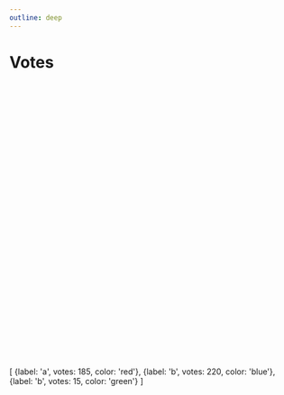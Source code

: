 ```yaml
---
outline: deep
---
```


# Votes

<g-composer>
  <svg viewBox="0 0 500 500">
    <defs g-for="(color, i) of data.reduce((a, r) => [...a, ...Array(r.votes).fill(r.color)], [])">
      <circle g-bind:id="`rect_` + i" 
              g-bind:cx="Math.floor(i / 20) * 20 + 5"
              g-bind:cy="Math.floor(i % 20) * 20 + 5"
              g-bind:fill="color"
              r="5"/>
    </defs>
  </svg>
  <g-script type="data">[
    {label: 'a', votes: 185, color: 'red'},
    {label: 'b', votes: 220, color: 'blue'},
    {label: 'b', votes: 15, color: 'green'}
  ]</g-script>
</g-composer>
